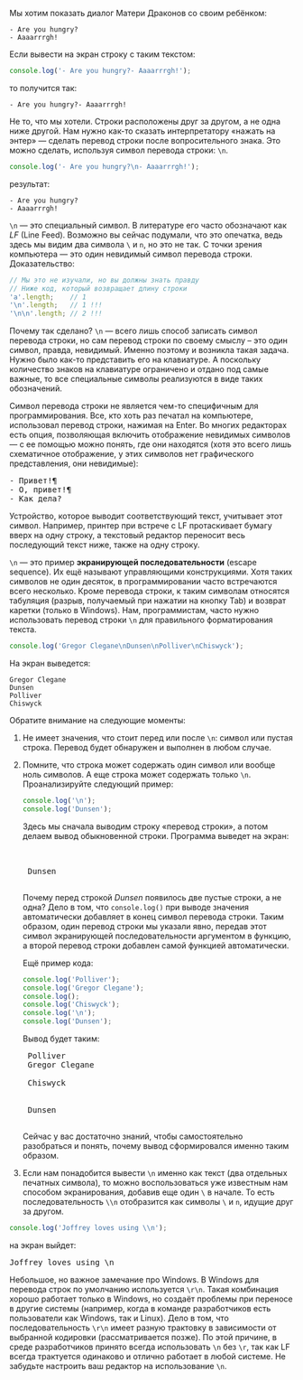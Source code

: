 
Мы хотим показать диалог Матери Драконов со своим ребёнком:

```
- Are you hungry?
- Aaaarrrgh!
```

Если вывести на экран строку с таким текстом:

```javascript
console.log('- Are you hungry?- Aaaarrrgh!');
```

то получится так:

```
- Are you hungry?- Aaaarrrgh!
```

Не то, что мы хотели. Строки расположены друг за другом, а не одна ниже другой. Нам нужно как-то сказать интерпретатору «нажать на энтер» — сделать перевод строки после вопросительного знака. Это можно сделать, используя символ перевода строки: `\n`.

```javascript
console.log('- Are you hungry?\n- Aaaarrrgh!');
```

результат:

```
- Are you hungry?
- Aaaarrrgh!
```

`\n` — это специальный символ. В литературе его часто обозначают как *LF* (Line Feed). Возможно вы сейчас подумали, что это опечатка, ведь здесь мы видим два символа `\` и `n`, но это не так. С точки зрения компьютера — это один невидимый символ перевода строки. Доказательство:

```javascript
// Мы это не изучали, но вы должны знать правду
// Ниже код, который возвращает длину строки
'a'.length;    // 1
'\n'.length;   // 1 !!!
'\n\n'.length; // 2 !!!
```

Почему так сделано? `\n` — всего лишь способ записать символ перевода строки, но сам перевод строки по своему смыслу – это один символ, правда, невидимый. Именно поэтому и возникла такая задача. Нужно было как-то представить его на клавиатуре. А поскольку количество знаков на клавиатуре ограничено и отдано под самые важные, то все специальные символы реализуются в виде таких обозначений.

Символ перевода строки не является чем-то специфичным для программирования. Все, кто хоть раз печатал на компьютере, использовал перевод строки, нажимая на Enter. Во многих редакторах есть опция, позволяющая включить отображение невидимых символов — с ее помощью можно понять, где они находятся (хотя это всего лишь схематичное отображение, у этих символов нет графического представления, они невидимые):

<pre class='hexlet-basics-output'>
- Привет!¶
- О, привет!¶
- Как дела?
</pre>

Устройство, которое выводит соответствующий текст, учитывает этот символ. Например, принтер при встрече с LF протаскивает бумагу вверх на одну строку, а текстовый редактор переносит весь последующий текст ниже, также на одну строку.

`\n` — это пример **экранирующей последовательности** (escape sequence). Их ещё называют управляющими конструкциями.  Хотя таких символов не один десяток, в программировании часто встречаются всего несколько. Кроме перевода строки, к таким символам относятся табуляция (разрыв, получаемый при нажатии на кнопку Tab) и возврат каретки (только в Windows). Нам, программистам, часто нужно использовать перевод строки `\n` для правильного форматирования текста.

```javascript
console.log('Gregor Clegane\nDunsen\nPolliver\nChiswyck');
```

На экран выведется:

```
Gregor Clegane
Dunsen
Polliver
Chiswyck
```

Обратите внимание на следующие моменты:

1. Не имеет значения, что стоит перед или после `\n`: символ или пустая строка. Перевод будет обнаружен и выполнен в любом случае.

2. Помните, что строка может содержать один символ или вообще ноль символов. А еще строка может содержать только `\n`. Проанализируйте следующий пример:

    ```javascript
    console.log('\n');
    console.log('Dunsen');
    ```

    Здесь мы сначала выводим строку «перевод строки», а потом делаем вывод обыкновенной строки. Программа выведет на экран:

    <pre class='hexlet-basics-output'>
    <br>
    Dunsen
    </pre>

    Почему перед строкой *Dunsen* появилось две пустые строки, а не одна? Дело в том, что `console.log()` при выводе значения автоматически добавляет в конец символ перевода строки. Таким образом, один перевод строки мы указали явно, передав этот символ экранирующей последовательности аргументом в функцию, а второй перевод строки добавлен самой функцией автоматически.

    Ещё пример кода:

    ```javascript
    console.log('Polliver');
    console.log('Gregor Clegane');
    console.log();
    console.log('Chiswyck');
    console.log('\n');
    console.log('Dunsen');
    ```

    Вывод будет таким:

    <pre class='hexlet-basics-output'>
    Polliver
    Gregor Clegane<br>
    Chiswyck<br>
    
    Dunsen
    </pre>

    Сейчас у вас достаточно знаний, чтобы самостоятельно разобраться и понять, почему вывод сформировался именно таким образом.

3. Если нам понадобится вывести `\n` именно как текст (два отдельных печатных символа), то можно воспользоваться уже известным нам способом экранирования, добавив еще один `\` в начале. То есть последовательность `\\n` отобразится как символы `\` и `n`, идущие друг за другом.

```javascript
console.log('Joffrey loves using \\n');
```

на экран выйдет:

<pre class='hexlet-basics-output'>
Joffrey loves using \n
</pre>

Небольшое, но важное замечание про Windows. В Windows для перевода строк по умолчанию используется `\r\n`. Такая комбинация хорошо работает только в Windows, но создаёт проблемы при переносе в другие системы (например, когда в команде разработчиков есть пользователи как Windows, так и Linux). Дело в том, что последовательность `\r\n` имеет разную трактовку в зависимости от выбранной кодировки (рассматривается позже). По этой причине, в среде разработчиков принято всегда использовать `\n` без `\r`, так как LF всегда трактуется одинаково и отлично работает в любой системе. Не забудьте настроить ваш редактор на использование `\n`.
